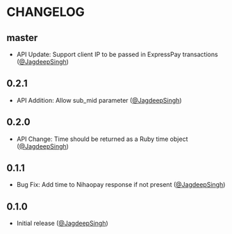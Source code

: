 # CHANGELOG

## master

* API Update: Support client IP to be passed in ExpressPay transactions ([@JagdeepSingh](https://github.com/JagdeepSingh))

## 0.2.1

* API Addition: Allow sub_mid parameter ([@JagdeepSingh](https://github.com/JagdeepSingh))

## 0.2.0

* API Change: Time should be returned as a Ruby time object ([@JagdeepSingh](https://github.com/JagdeepSingh))

## 0.1.1

* Bug Fix: Add time to Nihaopay response if not present ([@JagdeepSingh](https://github.com/JagdeepSingh))

## 0.1.0

* Initial release ([@JagdeepSingh](https://github.com/JagdeepSingh))
